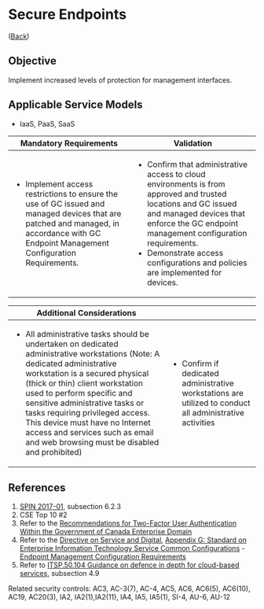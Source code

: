# Secure Endpoints

([Back](../README.md))

## Objective

Implement increased levels of protection for management interfaces.

## Applicable Service Models

- IaaS, PaaS, SaaS

| Mandatory Requirements                                                                                                                                                                            | Validation                                                                                                                                                                                                                                                                                       |
| ------------------------------------------------------------------------------------------------------------------------------------------------------------------------------------------------- | ------------------------------------------------------------------------------------------------------------------------------------------------------------------------------------------------------------------------------------------------------------------------------------------------ |
| <ul><li>Implement access restrictions to ensure the use of GC issued and managed devices that are patched and managed, in accordance with GC Endpoint Management Configuration Requirements.</li></ul> | <ul><li>Confirm that administrative access to cloud environments is from approved and trusted locations and GC issued and managed devices that enforce the GC endpoint management configuration requirements.</li><li>Demonstrate access configurations and policies are implemented for devices.</li></ul> |

| Additional Considerations                                                                                    |                                                                                                                             |
| ------------------------------------------------------------------------------------------------------------ | --------------------------------------------------------------------------------------------------------------------------- |
| <ul><li>All administrative tasks should be undertaken on dedicated administrative workstations (Note: A dedicated administrative workstation is a secured physical (thick or thin) client workstation used to perform specific and sensitive administrative tasks or tasks requiring privileged access. This device must have no Internet access and services such as email and web browsing must be disabled and prohibited) </li></ul> | <ul><li>Confirm if dedicated administrative workstations are utilized to conduct all administrative activities</li></ul> |

## References

1. [SPIN 2017-01](https://www.canada.ca/en/treasury-board-secretariat/services/access-information-privacy/security-identity-management/direction-secure-use-commercial-cloud-services-spin.html), subsection 6.2.3
2. CSE Top 10 #2
3. Refer to the [Recommendations for Two-Factor User Authentication Within the Government of Canada Enterprise Domain](https://intranet.canada.ca/wg-tg/rtua-rafu-eng.asp)
4. Refer to the [Directive on Service and Digital](https://www.tbs-sct.canada.ca/pol/doc-eng.aspx?id=32601), [Appendix G: Standard on Enterprise Information Technology Service Common Configurations](https://www.tbs-sct.canada.ca/pol/doc-eng.aspx?id=32713) - [Endpoint Management Configuration Requirements](https://www.canada.ca/en/government/system/digital-government/policies-standards/enterprise-it-service-common-configurations/endpoint.html)
5. Refer to [ITSP.50.104 Guidance on defence in depth for cloud-based services](https://cyber.gc.ca/en/guidance/itsp50104-guidance-defence-depth-cloud-based-services), subsection 4.9

Related security controls: AC3, AC-3(7), AC-4, AC5, AC6, AC6(5), AC6(10), AC19, AC20(3), IA2, IA2(1),IA2(11), IA4, IA5, IA5(1), SI-4, AU-6, AU-12
